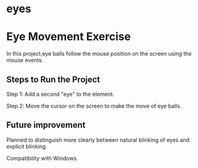 # eyes
# Eye Movement Exercise

In this project,eye balls follow the mouse position on the screen using the mouse events.

## Steps to Run the Project

Step 1: Add a second "eye" to the element.

Step 2: Move the cursor on the screen to make the move of eye balls.

## Future improvement 

 Planned to distinguish more clearly between natural blinking of eyes and explicit blinking.

Compatibility with Windows.
